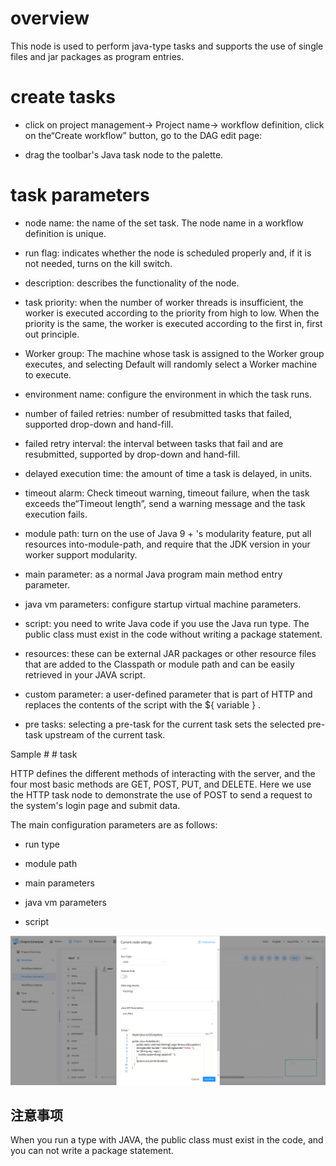 # overview

This node is used to perform java-type tasks and supports the use of single files and jar packages as program entries.

# create tasks

- click on project management-> Project name-> workflow definition, click on the“Create workflow” button, go to the DAG edit page:

- drag the toolbar's Java task node to the palette.

# task parameters

- node name: the name of the set task. The node name in a workflow definition is unique.

- run flag: indicates whether the node is scheduled properly and, if it is not needed, turns on the kill switch.

- description: describes the functionality of the node.

- task priority: when the number of worker threads is insufficient, the worker is executed according to the priority from high to low. When the priority is the same, the worker is executed according to the first in, first out principle.

- Worker group: The machine whose task is assigned to the Worker group executes, and selecting Default will randomly select a Worker machine to execute.

- environment name: configure the environment in which the task runs.

- number of failed retries: number of resubmitted tasks that failed, supported drop-down and hand-fill.

- failed retry interval: the interval between tasks that fail and are resubmitted, supported by drop-down and hand-fill.

- delayed execution time: the amount of time a task is delayed, in units.

- timeout alarm: Check timeout warning, timeout failure, when the task exceeds the“Timeout length”, send a warning message and the task execution fails.

- module path: turn on the use of Java 9 + 's modularity feature, put all resources into-module-path, and require that the JDK version in your worker support modularity.

- main parameter: as a normal Java program main method entry parameter.

- java vm parameters: configure startup virtual machine parameters.

- script: you need to write Java code if you use the Java run type. The public class must exist in the code without writing a package statement.

- resources: these can be external JAR packages or other resource files that are added to the Classpath or module path and can be easily retrieved in your JAVA script.

- custom parameter: a user-defined parameter that is part of HTTP and replaces the contents of the script with the ${ variable } .

- pre tasks: selecting a pre-task for the current task sets the selected pre-task upstream of the current task.

Sample # # task

HTTP defines the different methods of interacting with the server, and the four most basic methods are GET, POST, PUT, and DELETE. Here we use the HTTP task node to demonstrate the use of POST to send a request to the system's login page and submit data.

The main configuration parameters are as follows:

- run type

- module path

- main parameters

- java vm parameters

- script 

![java_task](../../../../img/tasks/demo/java_task02.png)

## 注意事项

When you run a type with JAVA, the public class must exist in the code, and you can not write a package statement.
